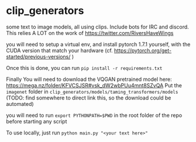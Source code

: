 # clip_generators
some text to image models, all using clips. Include bots for IRC and discord. This relies A LOT on the work of https://twitter.com/RiversHaveWings

you will need to setup a virtual env, and install pytorch 1.7.1 yourself, with the CUDA version that match your hardware
(cf. https://pytorch.org/get-started/previous-versions/ )

Once this is done, you can run `pip install -r requirements.txt`

Finally You will need to download the VQGAN pretrained model here: https://mega.nz/folder/KFVCSJSR#vsk_dW2wbPUu4mnt8SZvQA
Put the `imagenet` folder in `clip_generators/models/taming_transformers/models`
(TODO: find somewhere to direct link this, so the download could be automated)

you will need to run `export PYTHONPATH=$PWD` in the root folder of the repo before starting any script

To use locally, just run `python main.py "<your text here>"`
